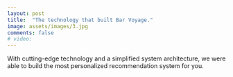```yaml
---
layout: post
title:  "The technology that built Bar Voyage."
image: assets/images/3.jpg
comments: false
# video: 
---
```

With cutting-edge technology and a simplified system architecture, we were able to build the most personalized recommendation system for you.
